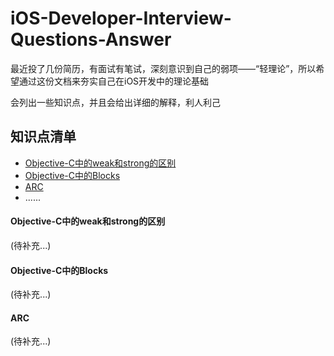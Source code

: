 iOS-Developer-Interview-Questions-Answer
========================================

最近投了几份简历，有面试有笔试，深刻意识到自己的弱项——“轻理论”，所以希望通过这份文档来夯实自己在iOS开发中的理论基础

会列出一些知识点，并且会给出详细的解释，利人利己

## <a name="lists">知识点清单</a>
- [Objective-C中的weak和strong的区别](#weak_strong)
- [Objective-C中的Blocks](#blocks)
- [ARC](#ARC)
- ......


#### <a name="weak_strong">Objective-C中的weak和strong的区别</a>

(待补充...)

#### <a name="blocks">Objective-C中的Blocks</a>

(待补充...)

#### <a name="ARC">ARC</a>

(待补充...)
